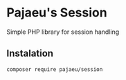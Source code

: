 # Pajaeu's Session
Simple PHP library for session handling

## Instalation
```bash
composer require pajaeu/session
```
